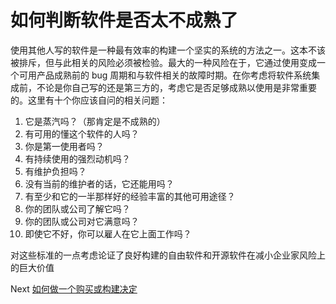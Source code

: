 # 如何判断软件是否太不成熟了
[//]: # (Version:1.0.0)
使用其他人写的软件是一种最有效率的构建一个坚实的系统的方法之一。这本不该被排斥，但与此相关的风险必须被检验。最大的一种风险在于，它通过使用变成一个可用产品成熟前的 bug 周期和与软件相关的故障时期。在你考虑将软件系统集成前，不论是你自己写的还是第三方的，考虑它是否足够成熟以使用是非常重要的。这里有十个你应该自问的相关问题：

1. 它是蒸汽吗？（那肯定是不成熟的）
2. 有可用的懂这个软件的人吗？
3. 你是第一使用者吗？
4. 有持续使用的强烈动机吗？
5. 有维护负担吗？
6. 没有当前的维护者的话，它还能用吗？
7. 有至少和它的一半那样好的经验丰富的其他可用途径？
8. 你的团队或公司了解它吗？
9. 你的团队或公司对它满意吗？
10. 即使它不好，你可以雇人在它上面工作吗？

对这些标准的一点考虑论证了良好构建的自由软件和开源软件在减小企业家风险上的巨大价值

Next [如何做一个购买或构建决定](04-How-to-Make-a-Buy-vs-Build-Decision.md)
